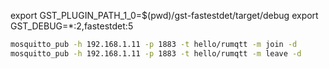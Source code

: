 export GST_PLUGIN_PATH_1_0=$(pwd)/gst-fastestdet/target/debug
export GST_DEBUG=*:2,fastestdet:5

```bash
mosquitto_pub -h 192.168.1.11 -p 1883 -t hello/rumqtt -m join -d
mosquitto_pub -h 192.168.1.11 -p 1883 -t hello/rumqtt -m leave -d
```

